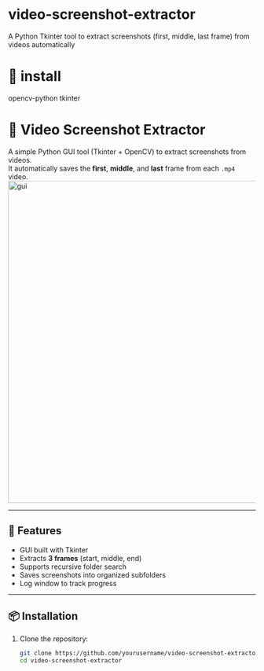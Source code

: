 # video-screenshot-extractor
A Python Tkinter tool to extract screenshots (first, middle, last frame) from videos automatically


# 🎥 install 
opencv-python
tkinter




# 🎥 Video Screenshot Extractor

A simple Python GUI tool (Tkinter + OpenCV) to extract screenshots from videos.  
It automatically saves the **first**, **middle**, and **last** frame from each `.mp4` video.
<img width="877" height="656" alt="gui" src="https://github.com/user-attachments/assets/284e81ef-7633-4bee-af99-f1af04ba63f4" />

---

## 🚀 Features
- GUI built with Tkinter
- Extracts **3 frames** (start, middle, end)
- Supports recursive folder search
- Saves screenshots into organized subfolders
- Log window to track progress

---

## 📦 Installation

1. Clone the repository:
   ```bash
   git clone https://github.com/yourusername/video-screenshot-extractor.git
   cd video-screenshot-extractor

